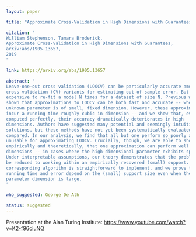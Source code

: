 ```yaml
---
layout: paper

title: "Approximate Cross-Validation in High Dimensions with Guarantees"

citation: "
William Stephenson, Tamara Broderick,
Approximate Cross-Validation in High Dimensions with Guarantees,
arXiv:abs/1905.13657,
2019
"

link: https://arxiv.org/abs/1905.13657

abstract: "
Leave-one-out cross validation (LOOCV) can be particularly accurate among 
cross validation (CV) variants for estimating out-of-sample error. But it is 
expensive to re-fit a model N times for a dataset of size N. Previous work has 
shown that approximations to LOOCV can be both fast and accurate -- when the 
unknown parameter is of small, fixed dimension. However, these approximations 
incur a running time roughly cubic in dimension -- and we show that, even when 
computed perfectly, their accuracy dramatically deteriorates in high 
dimensions. Authors have suggested many potential and seemingly intuitive 
solutions, but these methods have not yet been systematically evaluated or 
compared. In our analysis, we find that all but one perform so poorly as to be 
unusable for approximating LOOCV. Crucially, though, we are able to show, both 
empirically and theoretically, that one approximation can perform well in high
dimensions -- in cases where the high-dimensional parameter exhibits sparsity.
Under interpretable assumptions, our theory demonstrates that the problem can 
be reduced to working within an empirically recovered (small) support. The
corresponding algorithm is straightforward to implement, and we prove that its
running time and error depend on the (small) support size even when the full 
parameter dimension is large.
"

who_suggested: George De Ath

status: suggested
---
```


Presentation at the Alan Turing Institute: <https://www.youtube.com/watch?v=K2-f96ciuNQ>